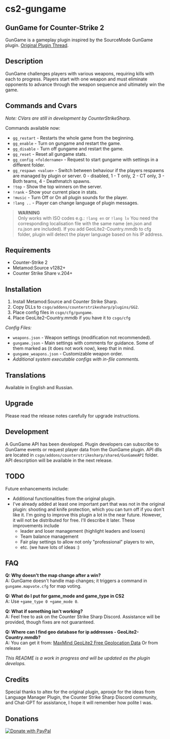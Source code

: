 <!DOCTYPE html>
<html lang="en">
<head>
    <meta charset="UTF-8">
    <title>cs2-gungame</title>
</head>
<body>

<h1>cs2-gungame</h1>
<h2>GunGame for Counter-Strike 2</h2>

<p>GunGame is a gameplay plugin inspired by the SourceMode GunGame plugin. <a href="https://forums.alliedmods.net/showthread.php?t=93977">Original Plugin Thread</a>.</p>

<h2>Description</h2>
<p>GunGame challenges players with various weapons, requiring kills with each to progress. Players start with one weapon and must eliminate opponents to advance through the weapon sequence and ultimately win the game.</p>

<h2>Commands and Cvars</h2>
<p><em>Note: CVars are still in development by CounterStrikeSharp.</em></p>

<p>Commands available now:</p>
<ul>
    <li><code>gg_restart</code> - Restarts the whole game from the beginning.</li>
    <li><code>gg_enable</code> - Turn on gungame and restart the game.</li>
    <li><code>gg_disable</code> - Turn off gungame and restart the game.</li>
    <li><code>gg_reset</code> - Reset all gungame stats.</li>
    <li><code>gg_config &lt;foldername&gt;</code> - Request to start gungame with settings in a different folder.</li>
    <li><code>gg_respawn &lt;value&gt;</code> - Switch between behaviour if the players respawns are managed by plugin or server. 0 - disabled, 1 - T only, 2 - CT only, 3 - Both teams, 4 - Deathmatch spawns.</li>
    <li><code>!top</code> - Show the top winners on the server.</li>
    <li><code>!rank</code> - Show your current place in stats.</li>
    <li><code>!music</code> - Turn Off or On all plugin sounds for the player.</li>
    <li><code>!lang ..</code> - Player can change language of plugin messages.</li>
</ul>
<blockquote>
    <p><strong>WARNING</strong><br>
    Only works with ISO codes e.g.: <code>!lang en</code> or <code>!lang lv</code> You need the corresponding localisation file with the same name (en.json and ru.json are included). If you add GeoLite2-Country.mmdb to cfg folder, plugin will detect the player language based on his IP address.</p>
</blockquote>

<h2>Requirements</h2>
<ul>
    <li>Counter-Strike 2</li>
    <li>Metamod:Source v1282+</li>
    <li>Counter Strike Share v.204+</li>
</ul>

<h2>Installation</h2>
<ol>
    <li>Install Metamod:Source and Counter Strike Sharp.</li>
    <li>Copy DLLs to <code>csgo/addons/counterstrikesharp/plugins/GG2</code>.</li>
    <li>Place config files in <code>csgo/cfg/gungame</code>.</li>
    <li>Place GeoLite2-Country.mmdb if you have it to <code>csgo/cfg</code></li>
</ol>
<p><em>Config Files:</em></p>
<ul>
    <li><code>weapons.json</code> - Weapon settings (modification not recommended).</li>
    <li><code>gungame.json</code> - Main settings with comments for guidance. Some of them marked as (it does not work now), keep that in mind.</li>
    <li><code>gungame_weapons.json</code> - Customizable weapon order.</li>
    <li><em>Additional system executable configs with in-file comments.</em></li>
</ul>

<h2>Translations</h2>
<p>Available in English and Russian.</p>

<h2>Upgrade</h2>
<p>Please read the release notes carefully for upgrade instructions.</p>

<h2>Development</h2>
<p>A GunGame API has been developed. Plugin developers can subscribe to GunGame events or request player data from the GunGame plugin.
API dlls are located in <code>csgo/addons/counterstrikesharp/shared/GunGameAPI</code> folder. API description will be available in the next release.</p>

<h2>TODO</h2>
<p>Future enhancements include:</p>
<ul>
    <li>Additional functionalities from the original plugin.</li>
    <li>I've already added at least one important part that was not in the original plugin: shooting and knife protection, which you can turn off if you don't like it.
    I'm going to improve this plugin a lot in the near future. However, it will not be distributed for free. I'll describe it later. These improvements include
        <ul>
            <li>leader and loser management (highlight leaders and losers)</li>
            <li>Team balance management</li>
            <li>Fair play settings to allow not only "professional" players to win,</li>
            <li>etc. (we have lots of ideas :)</li>
        </ul>
    </li>
</ul>

<h2>FAQ</h2>
<p><strong>Q: Why doesn't the map change after a win?</strong><br>
A: GunGame doesn't handle map changes; it triggers a command in <code>gungame.mapvote.cfg</code> for map voting.</p>

<p><strong>Q: What do I put for game_mode and game_type in CS2</strong><br>
A: Use <code>+game_type 0 +game_mode 0</code>.</p>

<p><strong>Q: What if something isn't working?</strong><br>
A: Feel free to ask on the Counter Strike Sharp Discord. Assistance will be provided, though fixes are not guaranteed.</p>

<p><strong>Q: Where can I find geo database for ip addresses - GeoLite2-Country.mmdb?</strong><br>
A: You can get it from: <a href="https://dev.maxmind.com/geoip/geolite2-free-geolocation-data">MaxMind GeoLite2 Free Geolocation Data</a>
Or from release</p>

<p><em>This README is a work in progress and will be updated as the plugin develops.</em></p>

<h2>Credits</h2>
<p>Special thanks to altex for the original plugin, aproxje for the ideas from Language Manager Plugin, the Counter Strike Sharp Discord community, and Chat-GPT for assistance, I hope it will remember how polite I was.</p>

<h2>Donations</h2>
<a href="https://www.paypal.com/cgi-bin/webscr?cmd=_s-xclick&hosted_button_id=APGJ8MXWRDX94">
  <img src="https://www.paypalobjects.com/en_GB/i/btn/btn_donate_SM.gif" alt="Donate with PayPal" />
</a>
</body>
</html>
